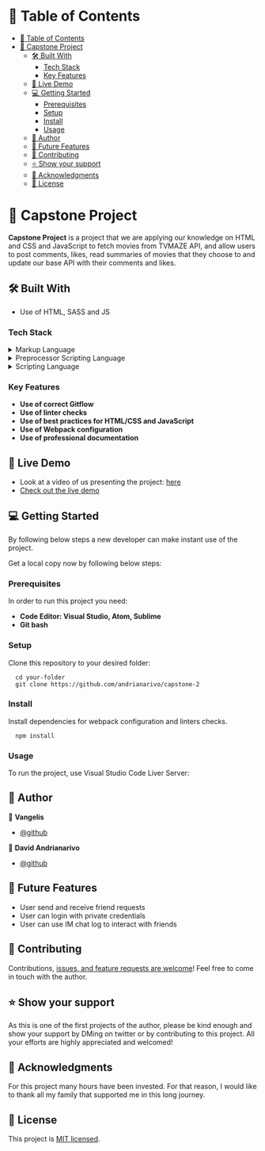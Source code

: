 # 📗 Table of Contents

- [📗 Table of Contents](#-table-of-contents)
- [📖 Capstone Project ](#-capstone-project-)
  - [🛠 Built With ](#-built-with-)
    - [Tech Stack ](#tech-stack-)
    - [Key Features ](#key-features-)
  - [🚀 Live Demo ](#-live-demo-)
  - [💻 Getting Started ](#-getting-started-)
    - [Prerequisites](#prerequisites)
    - [Setup](#setup)
    - [Install](#install)
    - [Usage](#usage)
  - [👥 Author ](#-author-)
  - [🔭 Future Features ](#-future-features-)
  - [🤝 Contributing ](#-contributing-)
  - [⭐️ Show your support ](#️-show-your-support-)
  - [🙏 Acknowledgments ](#-acknowledgments-)
  - [📝 License ](#-license-)

# 📖 Capstone Project <a name="about-project"></a>

**Capstone Project** is a project that we are applying our knowledge on HTML and CSS and JavaScript to fetch movies from TVMAZE API, and allow users to post comments, likes, read summaries of movies that they choose to and update our base API with their comments and likes.

## 🛠 Built With <a name="built-with"></a>

- Use of HTML, SASS and JS

### Tech Stack <a name="tech-stack"></a>

<details>
  <summary>Markup Language</summary>
  <ul>
    <li><a href="https://html.spec.whatwg.org/">HTML</a></li>
  </ul>
</details>

<details>
  <summary>Preprocessor Scripting Language</summary>
  <ul>
    <li><a href="https://sass-lang.com/">SASS</a></li>
  </ul>
</details>

<details>
<summary>Scripting Language</summary>
  <ul>
    <li><a href="https://www.javascript.com/">JAVASCRIPT</a></li>
  </ul>
</details>

### Key Features <a name="key-features"></a>

- **Use of correct Gitflow**
- **Use of linter checks**
- **Use of best practices for HTML/CSS and JavaScript**
- **Use of Webpack configuration**
- **Use of professional documentation**

## 🚀 Live Demo <a name="live-demo"></a>

- Look at a video of us presenting the project: <a href="https://drive.google.com/file/d/1vInP2D4wGq3JF1LGSBb_pArZiegj6qn3/view?usp=sharing">here</a>
- <a href="https://andrianarivo.github.io/capstone-2/dist/index.html">Check out the live demo</a>

## 💻 Getting Started <a name="getting-started"></a>

By following below steps a new developer can make instant use of the project.

Get a local copy now by following below steps:

### Prerequisites

In order to run this project you need:

- **Code Editor: Visual Studio, Atom, Sublime**
- **Git bash**

### Setup

Clone this repository to your desired folder:

```
  cd your-folder
  git clone https://github.com/andrianarivo/capstone-2
```

### Install

Install dependencies for webpack configuration and linters checks.

```
  npm install
```

### Usage

To run the project, use Visual Studio Code Liver Server:

## 👥 Author <a name="authors"></a>

👤 **Vangelis**

- [@github](https://github.com/vangelif)

👤 **David Andrianarivo**

- [@github](https://github.com/andrianarivo)

## 🔭 Future Features <a name="future-features"></a>

- User send and receive friend requests
- User can login with private credentials
- User can use IM chat log to interact with friends

## 🤝 Contributing <a name="contributing"></a>

Contributions, <a href="https://github.com/andrianarivo/capstone-2/issues">issues, and feature requests are welcome</a>! Feel free to come in touch with the author.

## ⭐️ Show your support <a name="support"></a>

As this is one of the first projects of the author, please be kind enough and show your support by DMing on twitter or by contributing to this project. All your efforts are highly appreciated and welcomed!

## 🙏 Acknowledgments <a name="acknowledgements"></a>

For this project many hours have been invested. For that reason, I would like to thank all my family that supported me in this long journey.

## 📝 License <a name="license"></a>

This project is <a href="https://github.com/andrianarivo/capstone-2/blob/gh-pages/LICENSE">MIT licensed</a>.
